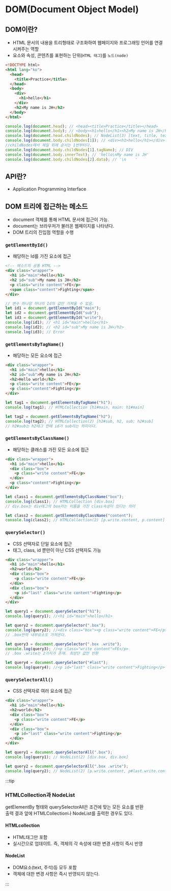 # DOM(Document Object Model)

## DOM이란?

- HTML 문서의 내용을 트리형태로 구조화하여 웹페이지와 프로그래밍 언어를 연결시켜주는 역할
- 요소와 속성, 콘텐츠를 표현하는 단위(`HTML 태그`)를 `노드(node)`

```html
<!DOCTYPE html>
<html lang="ko">
  <head>
    <title>Practice</title>
  </head>
  <body>
    <div>
      <h1>hello</h1>
    </div>
    <h2>My name is JH</h2>
  </body>
</html>
```

```js
console.log(document.head); // <head><title>Practice</title></head>
console.log(document.body); // <body><h1>hello</h1><h2>My name is JH</h2></body>
console.log(document.head.childNodes); // NodeList(3) [text, title, text]
console.log(document.body.childNodes[1]); // <div><h1>hello</h1></div>
//childNodes에서 제일 위에 순서는 1번부터다.
console.log(document.body.childNodes[1].tagName); // DIV
console.log(document.body.innerText); // 'hello\nMy name is JH'
console.log(document.body.childNodes[2].data); // '\n    '
```

## API란?

- Application Programming Interface

## DOM 트리에 접근하는 메소드

- document 객체를 통해 HTML 문서에 접근이 가능.
- document는 브라우저가 불러온 웹페이지를 나타낸다.
- DOM 트리의 진입점 역할을 수행

### `getElementById()`

- 해당하는 Id를 가진 요소에 접근

```html
<!-- 메소드의 공통 HTML -->
<div class="wrapper">
  <h1 id="main">hello</h1>
  <h2 id="sub">My name is JH</h2>
  <p class="write content">FE</p>
  <span class="content">Fighting</span>
</div>
```

```js
// 변수 하나당 하나의 Id의 값만 가져올 수 있음.
let id1 = document.getElementById("main");
let id2 = document.getElementById("sub");
let id3 = document.getElementById("write");
console.log(id1); // <h1 id="main">hello</h1>
console.log(id2); // <h2 id="sub">My name is JH</h2>
console.log(id3); // Error
```

### `getElementsByTagName()`

- 해당하는 모든 요소에 접근

```html
<div class="wrapper">
  <h1 id="main">hello</h1>
  <h2 id="sub">My name is JH</h2>
  <h2>Hello world</h2>
  <p class="write content">FE</p>
  <p class="content">Fighting</p>
</div>
```

```js
let tag1 = document.getElementsByTagName("h1");
console.log(tag1); // HTMLCollection [h1#main, main: h1#main]

let tag2 = document.getElementsByTagName("h2");
console.log(tag2); // HTMLCollection(2) [h2#sub, h2, sub: h2#sub]
// h2#sub는 h2태그 안에 id가 sub라는 의미이다.
```

### `getElementsByClassName()`

- 해당하는 클래스를 가진 모든 요소에 접근

```html
<div class="wrapper">
  <h1 id="main">hello</h1>
  <div class="box">
    <p class="write content">FE</p>
  </div>
  <p class="content">Fighting</p>
</div>
```

```js
let class1 = document.getElementsByClassName("box");
console.log(class1); // HTMLCollection [div.box]
// div.box는 div태그의 box라는 이름을 가진 class속성이 있다는 의미

let class2 = document.getElementsByClassName("content");
console.log(class2); // HTMLCollection(2) [p.write.content, p.content]
```

### `querySelector()`

- CSS 선택자로 단일 요소에 접근
- 태그, class, id 뿐만이 아닌 CSS 선택자도 가능

```html
<div class="wrapper">
  <h1 id="main">hello</h1>
  <h2>world</h2>
  <div class="box">
    <p class="write content">FE</p>
  </div>
  <div class="box">
    <p id="last" class="write content">Fighting</p>
  </div>
</div>
```

```js
let query1 = document.querySelector("h1");
console.log(query1); //<h1 id="main">hello</h1>

let query2 = document.querySelector(".box");
console.log(query2); //<div class="box"><p class="write content">FE</p></box>
// .box안의 내부요소도 가져온다.

let query3 = document.querySelector(".box .write");
console.log(query3); //<p class="write content">FE</p>
// .box .write는 2가지가 존재. 최상단 값만 반환

let query4 = document.querySelector("#last");
console.log(query4); //<p id="last" class="write content">Fighting</p>
```

### `querySelectorAll()`

- CSS 선택자로 여러 요소에 접근

```html
<div class="wrapper">
  <h1 id="main">hello</h1>
  <h2>world</h2>
  <div class="box">
    <p class="write content">FE</p>
  </div>
  <div class="box">
    <p id="last" class="write content">Fighting</p>
  </div>
</div>
```

```js
let query1 = document.querySelectorAll(".box");
console.log(query1); // NodeList(2) [div.box, div.box]

let query2 = document.querySelectorAll(".box .write");
console.log(query2); // NodeList(2) [p.write.content, p#last.write.content]
```

:::tip

### HTMLCollection과 NodeList

getElementBy 형태와 querySelectorAll은 조건에 맞는 모든 요소를 반환<br/>
출력 결과 앞에 HTMLCollection나 NodeList를 출력한 경우도 있다.<br/>

#### **HTMLcollection**

- HTML태그만 포함
- 실시간으로 업데이트. 즉, 객체의 각 속성에 대한 변경 사항이 즉시 반영

#### **NodeList**

- DOM요소(text, 주석)등 모두 포함
- 객체에 대한 변경 사항은 즉시 반영되지 않는다.

:::